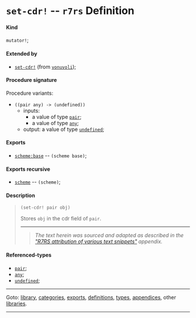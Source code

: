 

<a id='definition__r7rs__set-cdr_21'></a>

# `set-cdr!` -- `r7rs` Definition


<a id='definition__r7rs__set-cdr_21__kind'></a>

#### Kind

`mutator!`;


<a id='definition__r7rs__set-cdr_21__extended-by'></a>

#### Extended by

 * [`set-cdr!`](../../vonuvoli/definitions/set-cdr_21.md#definition__vonuvoli__set-cdr_21) (from [`vonuvoli`](../../vonuvoli/_index.md#library__vonuvoli));


<a id='definition__r7rs__set-cdr_21__procedure-signature'></a>

#### Procedure signature

Procedure variants:
 * `((pair any) -> (undefined))`
   * inputs:
     * a value of type [`pair`](../../r7rs/types/pair.md#type__r7rs__pair);
     * a value of type [`any`](../../r7rs/types/any.md#type__r7rs__any);
   * output: a value of type [`undefined`](../../r7rs/types/undefined.md#type__r7rs__undefined);


<a id='definition__r7rs__set-cdr_21__exports'></a>

#### Exports

 * [`scheme:base`](../../r7rs/exports/scheme_3a_base.md#export__r7rs__scheme_3a_base) -- `(scheme base)`;


<a id='definition__r7rs__set-cdr_21__exports-recursive'></a>

#### Exports recursive

 * [`scheme`](../../r7rs/exports/scheme.md#export__r7rs__scheme) -- `(scheme)`;


<a id='definition__r7rs__set-cdr_21__description'></a>

#### Description

> ````
> (set-cdr! pair obj)
> ````
> 
> 
> Stores `obj` in the cdr field of `pair`.
> 
> 
> ----
> > *The text herein was sourced and adapted as described in the ["R7RS attribution of various text snippets"](../../r7rs/appendices/attribution.md#appendix__r7rs__attribution) appendix.*


<a id='definition__r7rs__set-cdr_21__referenced-types'></a>

#### Referenced-types

 * [`pair`](../../r7rs/types/pair.md#type__r7rs__pair);
 * [`any`](../../r7rs/types/any.md#type__r7rs__any);
 * [`undefined`](../../r7rs/types/undefined.md#type__r7rs__undefined);

----

Goto: [library](../../r7rs/_index.md#library__r7rs), [categories](../../r7rs/categories/_index.md#toc__r7rs__categories), [exports](../../r7rs/exports/_index.md#toc__r7rs__exports), [definitions](../../r7rs/definitions/_index.md#toc__r7rs__definitions), [types](../../r7rs/types/_index.md#toc__r7rs__types), [appendices](../../r7rs/appendices/_index.md#toc__r7rs__appendices), other [libraries](../../_libraries.md#toc__libraries).

----

